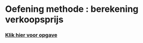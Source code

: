 # Oefening methode : berekening verkoopsprijs

### [Klik hier voor opgave](Methoden-04-SalePriceCalculator.pdf)
